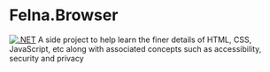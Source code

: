 # Felna.Browser
[![.NET](https://github.com/MrFelna/Felna.Browser/actions/workflows/dotnet.yml/badge.svg)](https://github.com/MrFelna/Felna.Browser/actions/workflows/dotnet.yml)
A side project to help learn the finer details of HTML, CSS, JavaScript, etc along with associated concepts such as accessibility, security and privacy
